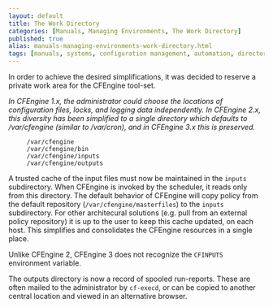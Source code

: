 ```yaml
---
layout: default
title: The Work Directory
categories: [Manuals, Managing Environments, The Work Directory]
published: true
alias: manuals-managing-environments-work-directory.html
tags: [manuals, systems, configuration management, automation, directory, work directory]
---
```


In order to achieve the desired simplifications, it was decided to
reserve a private work area for the CFEngine tool-set.

_In CFEngine 1.x, the administrator could choose the locations of
configuration files, locks, and logging data independently. In
CFEngine 2.x, this diversity has been simplified to a single
directory which defaults to /var/cfengine (similar to /var/cron),
and in CFEngine 3.x this is preserved._

         /var/cfengine
         /var/cfengine/bin
         /var/cfengine/inputs
         /var/cfengine/outputs

A trusted cache of the input files must now be maintained in the
`inputs` subdirectory. When CFEngine is invoked by the scheduler, it
reads only from this directory. The default behavior of CFEngine will
copy policy from the default repository (`/var/cfengine/masterfiles`)
to the `inputs` subdirectory. For other architecural solutions (e.g.
pull from an external policy repository) it is up to the user to keep this
cache updated, on each host. This simplifies and consolidates the
CFEngine resources in a single place.

Unlike CFEngine 2, CFEngine 3 does not recognize the `CFINPUTS`
environment variable.

The outputs directory is now a record of spooled run-reports. These
are often mailed to the administrator by `cf-execd`, or can be
copied to another central location and viewed in an alternative
browser.


